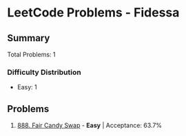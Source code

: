 # LeetCode Problems - Fidessa

## Summary
Total Problems: 1

### Difficulty Distribution

- Easy: 1

## Problems

1. [888. Fair Candy Swap](https://leetcode.com/problems/fair-candy-swap/) - **Easy** | Acceptance: 63.7%